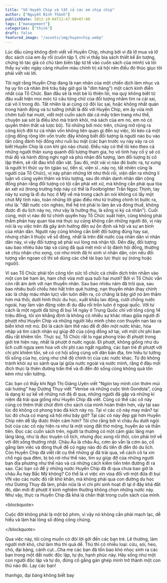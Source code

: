```yaml
---
title: "Về Huyền Chip và tất cả các em chip chip"
author: ["Nguyễn Bình Thành"]
publishDate: 2013-10-04T12:47:00+07:00
tags: ["management"]
categories: ["think"]
draft: false
featured_image: "/assets/img/huyenchip.webp"
---
```


Lúc đầu cũng không định viết về Huyền Chip, nhưng bởi vì đã lỡ mua và lỡ
đọc sách của em ấy rồi (cuốn tập 1, chỉ vì thấy bìa sách thiết kế ấn
tượng, chứng tỏ tác giả có chú tâm biên tập tử tế vào cuốn sách của
mình) và tôi thấy sự việc ngày càng nhuốm màu chính trị xã hội nên điều
đó thúc giục tôi phải viết vài lời.

Tôi ngờ rằng Huyền Chip đang là nạn nhân của một chiến dịch làm nhục và
hạ uy tín cá nhân (trẻ trâu bây giờ gọi là "dìm hàng") một cách kinh
điển nhất của Tổ Chức. Ban đầu sẽ là một bè lũ thiên lôi, ma quỷ không
biết từ đâu xuất hiện moi móc từ câu từng chữ của đối tượng nhằm tìm ra
cái sai, cái vô lí trong đó. Tất nhiên là ai cũng có đôi lúc sai, hoặc
không nhất quán trong hành động và tư tưởng (nhất là đối với Huyền Chip,
em ấy vừa mới chớm tuổi hai mươi, viết một cuốn sách dài cả mấy trăm
trang như thế, chuyện sai sót là điều khó mà tránh khỏi, mà sách của em
nó, em nó có quyền thêm thắt và lược bỏ). Từ những bới móc trên, chúng
mở rộng ra công kích đời tư cá nhân vốn không liên quan gì đến sự việc,
lôi kéo cả một cộng đồng rộng lớn vốn trước đây không biết đối tượng là
người nào bu vào tấn công đánh hội đồng như ruồi bu mật (các bạn trước
vụ này xảy ra có biết Huyền Chip là con khỉ gió nào chưa). Điều này có
thể lôi kéo theo cả những người thân xung quanh đối tượng tham gia, họ
vô tình hay cố ý sẽ có thái độ và hành động nghi ngờ và phủ nhận đối
tượng, làm đối tượng bị cô lập thêm, sẽ rất đau khổ dằn vặt. Sau đó, một
vài vị nào đó bước ra, tự xưng là người trí thức uy tín (giáo sư, tiến
sĩ, viện sĩ...này nọ, tất nhiên cũng là người của Tổ Chức), vị này phán
những lời như thôi rồi, viện dẫn ra những lí luận vô cùng uyên thâm và
trừu tượng, sau đó nhân danh nhân dân cộng đồng phán rẳng đối tượng có
tội cần phải xét xử, mà không cần phải qua tòa án xét xử (trong trường
hợp này có thể là Foolbrighter Trần Ngọc Thịnh, tay này tự xưng là đi du
học ở Mỹ về mà trong cách ăn nói không có lấy một chút Mỹ tính nào, toàn
những lời giáo điều như từ trường chính trị bước ra, như là: "đất nước
còn nghèo, thế hệ trẻ phải lo làm ăn và đóng thuế, không được đi du lịch
này nọ, như vậy là hưởng thụ, là sống vị kỷ cá nhân"). Cuối cùng, một vị
nào đó từ chính quyền hay Tổ Chức xuất hiện, cũng không phải thẩm phán
hay quan tòa mà thực sự cũng không cần những người đó, vị này nói là vụ
việc trên đã gây ảnh hưởng đến sự ổn định xã hội và sự an bình của nhân
dân. Người này cũng không cần biết đối tượng đúng hay sai, nhưng chân lí
thuộc về số đông, nhất là trên đất nước của nhân dân vì nhân dân này, vì
vậy đối tượng sẽ phải vui lòng mà nhận tội. Đến đây, đối tượng sau bao
nhiêu bão táp và cũng đã quá mệt mỏi vì bị đánh hội đồng, thường sẽ chịu
nhận cho xong, coi như mình đã hi sinh vì nhân dân, còn nếu đối tượng
vẫn ngoan cố thì sẽ dùng các chế tài bạo lực thực sự (nóng hoặc nguội).

Vì sao Tổ Chức phải tốn công tốn sức tổ chức cả chiến dịch trên nhằm vào
một con bé ham ăn, ham chơi vừa mới qua tuổi hai mươi? Bởi vì Tổ Chức
vẫn còn rất ám ảnh với nạn thuyền nhân. Sau bao nhiêu năm đã trôi qua,
sau bao nhiêu buổi chiều héo hắt trên quê hương, nạn thuyền nhân (hay
chính xác là chảy máu nhân lực) vẫn luôn diễn ra, có chăng là bây giờ nó
âm thầm hơn mà thôi, dưới hình thức du học, xuất khẩu lao động, cưới
chồng nước ngoài, hay làm vận động viên đi du đấu rồi trốn luôn ở ngoại
quốc. Với tư cách là một người đã từng đi bụi 14 ngày ở Trung Quốc chỉ
với tổng cộng 14 triệu đồng, tôi xin khẳng định là không có nhiều sự
khác nhau giữa người đi phượt như Huyền Chip và những người liều mình
chèo con thuyền nan lao ra biển khơi mịt mù. Đó là cách làm thế nào để
đi đến một nước khác, hòa nhập và tìm cách nhận sự giúp đỡ của cộng đồng
sở tại, với một chi phí ban đầu rất khiêm tốn. Thực sự, Tổ Chức rất lo
ngại phong trào đi phượt trong giới trẻ hiện nay, nhất là phượt ở nước
ngoài. Đi phượt, không giống như du lịch cưỡi ngựa xem hoa với chi phí
cao ngất ngưỡng, các bạn trẻ đi phượt với chi phí khiêm tốn, sẽ có cơ
hội sống cùng với dân bản địa, tìm hiểu tư tưởng lối sống của họ, cũng
như chế độ chính trị của các nước khác. Từ đó không tránh khỏi sự so
sánh qua lại giữa nước ngoài và nước mình, rằng ở đâu mới đích thực là
thiên đường trần thế và đi đến đó sống cũng không quá tốn kém như vẫn
tưởng.

Các bạn có thấy khi Ngô Thị Giáng Uyên viết "Ngón tay mình còn thơm mùi
oải hương" hay Dương Thụy viết "Venise và những cuộc tình Gondola", cũng
là dạng kí sự kể về những nơi đã đi qua, những người đã gặp và những kỉ
niệm đã trải qua giống như Huyền Chip đã viết. Cũng có thể các cô này
cũng có thêm thắt chút đỉnh cho sách của mình hoàn thiện hơn, vậy tại
sao lúc đó không có phong trào đả kích này nọ. Tại vì các cô này may
mắn? tại lúc đó chưa có mạng xã hội như bây giờ? Tại các cô này đẹp gái
hơn Huyền Chip nên dễ lấy được thiện cảm hơn? Tôi cho rằng bởi vì châu
Âu dưới ngòi bút của các cô này hiện ra như là một vùng đất thơ mộng,
huyền ảo và thần tiên. Đọc các cuốn sách trên, người ta thường có một
cảm giác lãng mạn lâng lâng, như là đọc truyện cổ tích, nhưng đọc xong
rồi thôi, còn phải trở về với đời sống thường nhật. Châu Âu là châu Âu,
cơm áo vẫn là cơm áo, cố gắng làm việc và đóng thuế để có ngày nào đó đủ
tiền đi đến đó du lịch. Còn Huyền Chip đã viết rất cụ thể những gì đã
trải qua, về cách cô ta xin chỗ ngủ qua đêm, bị bỏ rơi như thế nào, tìm
sự giúp đỡ của những người bạn địa phương như thế nào và cả những cách
kiếm tiền trên đường đi ra sao. Các bạn có để ý những nước Huyền Chip đã
đi qua chưa bao giờ là châu Âu hay Bắc Mỹ không? Có thể là vì việc xin
visa đối với một đứa đi bụi VN vào các nước đó rất khó khăn, mà không
phải qua con đường du học như Dương Thụy đã làm, phần nữa là vì chi phí
sinh hoạt đi lại ở đây khá đắt đỏ, dân mới đi phượt ít kinh nghiệm
thường không chọn những nước này. Như vậy, thực ra Huyền Chip đã khá là
chân thật trong cuốn sách của mình.

<div class="html">

&lt;blockquote&gt;

</div>

Cuộc đời không phải là một bộ phim, vì vậy nó không cần phải mạch lạc,
dễ hiểu và làm hài lòng số đông công chúng.

<div class="html">

&lt;/blockquote&gt;

</div>

Qua việc này, tôi cũng muốn có đôi lời gởi đến các bạn trẻ. Lẽ thường,
làm người mới khó, chứ làm thú thì quá dễ. Thú thì có nhiều loại: cừu,
sói, heo, chó, đại bàng, cánh cụt...Cha mẹ các bạn đã tốn bao khó nhọc
sinh ra các bạn trong một đất nước độc lập, tự do, hạnh phúc này. Hãy
sống như một con người độc lập và tự do, đừng cố gắng gán ghép mình trở
thành một con thú nào đó. Lạy các bạn!

thanhgo, đại bàng không biết bay
